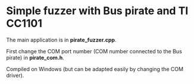 # Simple fuzzer with Bus pirate and TI CC1101

The main application is in **pirate_fuzzer.cpp**.

First change the COM port number (COM number connected to the Bus pirate) in **pirate_com.h**.

Compiled on Windows (but can be adapted easily by changing the COM driver).
